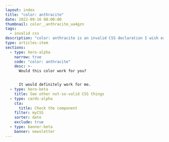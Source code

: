 ```yaml
---
layout: index
title: "color: anthracite"
date: 2022-09-16 08:00:00
thumbnail: color__anthracite_ua4gzn
tags:
  - invalid css
description: "color: anthracite is an invalid CSS declaration I wish existed."
type: articles-item
sections:
  - type: hero-alpha
    narrow: true
    code: "color: anthracite"
    desc: >-
      Would this color work for you?


      It would definitely work for me.
  - type: hero-beta
    title: See other not-so-valid CSS things
  - type: cards-alpha
    cta:
      title: Check the component
    filter: myCSS
    sorter: date
    exclude: true
  - type: banner-beta
    banner: newsletter
---
```

